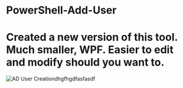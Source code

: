# PowerShell-Add-User
# Created a new version of this tool. Much smaller, WPF. Easier to edit and modify should you want to. 


![AD User Creationdhgfhgdfasfasdf](https://user-images.githubusercontent.com/48245017/98395498-57e0d600-202a-11eb-8874-19ca94090d35.gif)
